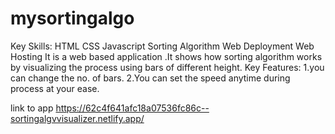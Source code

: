 # mysortingalgo
Key Skills: HTML CSS Javascript Sorting Algorithm Web Deployment Web Hosting
It is a web based application .It shows how sorting algorithm works by visualizing the process
using bars of different height.
Key Features:
1.you can change the no. of bars.
2.You can set the speed anytime during process at your ease.

link to app https://62c4f641afc18a07536fc86c--sortingalgvvisualizer.netlify.app/
